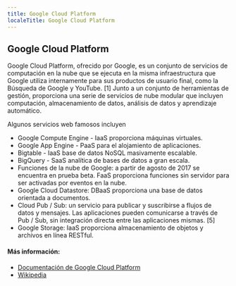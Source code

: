 ```yaml
---
title: Google Cloud Platform
localeTitle: Google Cloud Platform
---
```

## Google Cloud Platform

Google Cloud Platform, ofrecido por Google, es un conjunto de servicios de computación en la nube que se ejecuta en la misma infraestructura que Google utiliza internamente para sus productos de usuario final, como la Búsqueda de Google y YouTube. \[1\] Junto a un conjunto de herramientas de gestión, proporciona una serie de servicios de nube modular que incluyen computación, almacenamiento de datos, análisis de datos y aprendizaje automático.

Algunos servicios web famosos incluyen

*   Google Compute Engine - IaaS proporciona máquinas virtuales.
*   Google App Engine - PaaS para el alojamiento de aplicaciones.
*   Bigtable - IaaS base de datos NoSQL masivamente escalable.
*   BigQuery - SaaS analítica de bases de datos a gran escala.
*   Funciones de la nube de Google: a partir de agosto de 2017 se encuentra en prueba beta. FaaS proporciona funciones sin servidor para ser activadas por eventos en la nube.
*   Google Cloud Datastore: DBaaS proporciona una base de datos orientada a documentos.
*   Cloud Pub / Sub: un servicio para publicar y suscribirse a flujos de datos y mensajes. Las aplicaciones pueden comunicarse a través de Pub / Sub, sin integración directa entre las aplicaciones mismas. \[5\]
*   Google Storage: IaaS proporciona almacenamiento de objetos y archivos en línea RESTful.

#### Más información:

*   [Documentación de Google Cloud Platform](https://cloud.google.com/docs/)
*   [Wikipedia](https://en.wikipedia.org/wiki/Google_Cloud_Platform)